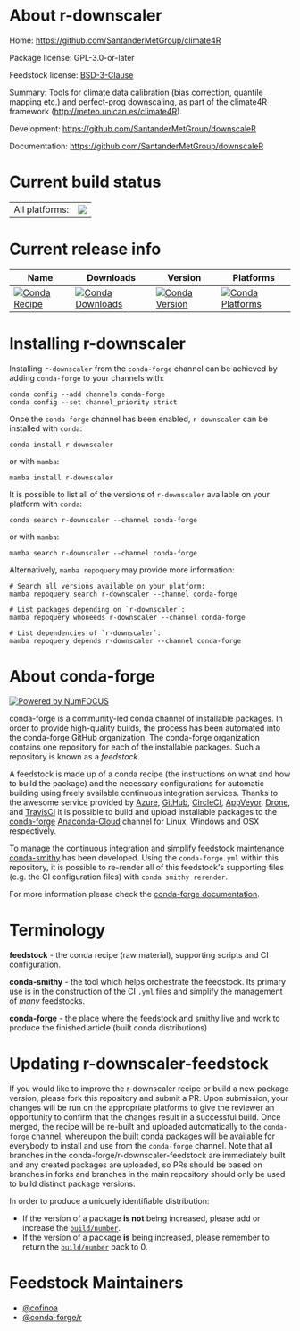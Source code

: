 About r-downscaler
==================

Home: https://github.com/SantanderMetGroup/climate4R

Package license: GPL-3.0-or-later

Feedstock license: [BSD-3-Clause](https://github.com/conda-forge/r-downscaler-feedstock/blob/main/LICENSE.txt)

Summary: Tools for climate data calibration (bias correction, quantile mapping etc.) and perfect-prog downscaling, as part of the climate4R framework (<http://meteo.unican.es/climate4R>).

Development: https://github.com/SantanderMetGroup/downscaleR

Documentation: https://github.com/SantanderMetGroup/downscaleR

Current build status
====================


<table><tr><td>All platforms:</td>
    <td>
      <a href="https://dev.azure.com/conda-forge/feedstock-builds/_build/latest?definitionId=16212&branchName=main">
        <img src="https://dev.azure.com/conda-forge/feedstock-builds/_apis/build/status/r-downscaler-feedstock?branchName=main">
      </a>
    </td>
  </tr>
</table>

Current release info
====================

| Name | Downloads | Version | Platforms |
| --- | --- | --- | --- |
| [![Conda Recipe](https://img.shields.io/badge/recipe-r--downscaler-green.svg)](https://anaconda.org/conda-forge/r-downscaler) | [![Conda Downloads](https://img.shields.io/conda/dn/conda-forge/r-downscaler.svg)](https://anaconda.org/conda-forge/r-downscaler) | [![Conda Version](https://img.shields.io/conda/vn/conda-forge/r-downscaler.svg)](https://anaconda.org/conda-forge/r-downscaler) | [![Conda Platforms](https://img.shields.io/conda/pn/conda-forge/r-downscaler.svg)](https://anaconda.org/conda-forge/r-downscaler) |

Installing r-downscaler
=======================

Installing `r-downscaler` from the `conda-forge` channel can be achieved by adding `conda-forge` to your channels with:

```
conda config --add channels conda-forge
conda config --set channel_priority strict
```

Once the `conda-forge` channel has been enabled, `r-downscaler` can be installed with `conda`:

```
conda install r-downscaler
```

or with `mamba`:

```
mamba install r-downscaler
```

It is possible to list all of the versions of `r-downscaler` available on your platform with `conda`:

```
conda search r-downscaler --channel conda-forge
```

or with `mamba`:

```
mamba search r-downscaler --channel conda-forge
```

Alternatively, `mamba repoquery` may provide more information:

```
# Search all versions available on your platform:
mamba repoquery search r-downscaler --channel conda-forge

# List packages depending on `r-downscaler`:
mamba repoquery whoneeds r-downscaler --channel conda-forge

# List dependencies of `r-downscaler`:
mamba repoquery depends r-downscaler --channel conda-forge
```


About conda-forge
=================

[![Powered by
NumFOCUS](https://img.shields.io/badge/powered%20by-NumFOCUS-orange.svg?style=flat&colorA=E1523D&colorB=007D8A)](https://numfocus.org)

conda-forge is a community-led conda channel of installable packages.
In order to provide high-quality builds, the process has been automated into the
conda-forge GitHub organization. The conda-forge organization contains one repository
for each of the installable packages. Such a repository is known as a *feedstock*.

A feedstock is made up of a conda recipe (the instructions on what and how to build
the package) and the necessary configurations for automatic building using freely
available continuous integration services. Thanks to the awesome service provided by
[Azure](https://azure.microsoft.com/en-us/services/devops/), [GitHub](https://github.com/),
[CircleCI](https://circleci.com/), [AppVeyor](https://www.appveyor.com/),
[Drone](https://cloud.drone.io/welcome), and [TravisCI](https://travis-ci.com/)
it is possible to build and upload installable packages to the
[conda-forge](https://anaconda.org/conda-forge) [Anaconda-Cloud](https://anaconda.org/)
channel for Linux, Windows and OSX respectively.

To manage the continuous integration and simplify feedstock maintenance
[conda-smithy](https://github.com/conda-forge/conda-smithy) has been developed.
Using the ``conda-forge.yml`` within this repository, it is possible to re-render all of
this feedstock's supporting files (e.g. the CI configuration files) with ``conda smithy rerender``.

For more information please check the [conda-forge documentation](https://conda-forge.org/docs/).

Terminology
===========

**feedstock** - the conda recipe (raw material), supporting scripts and CI configuration.

**conda-smithy** - the tool which helps orchestrate the feedstock.
                   Its primary use is in the construction of the CI ``.yml`` files
                   and simplify the management of *many* feedstocks.

**conda-forge** - the place where the feedstock and smithy live and work to
                  produce the finished article (built conda distributions)


Updating r-downscaler-feedstock
===============================

If you would like to improve the r-downscaler recipe or build a new
package version, please fork this repository and submit a PR. Upon submission,
your changes will be run on the appropriate platforms to give the reviewer an
opportunity to confirm that the changes result in a successful build. Once
merged, the recipe will be re-built and uploaded automatically to the
`conda-forge` channel, whereupon the built conda packages will be available for
everybody to install and use from the `conda-forge` channel.
Note that all branches in the conda-forge/r-downscaler-feedstock are
immediately built and any created packages are uploaded, so PRs should be based
on branches in forks and branches in the main repository should only be used to
build distinct package versions.

In order to produce a uniquely identifiable distribution:
 * If the version of a package **is not** being increased, please add or increase
   the [``build/number``](https://docs.conda.io/projects/conda-build/en/latest/resources/define-metadata.html#build-number-and-string).
 * If the version of a package **is** being increased, please remember to return
   the [``build/number``](https://docs.conda.io/projects/conda-build/en/latest/resources/define-metadata.html#build-number-and-string)
   back to 0.

Feedstock Maintainers
=====================

* [@cofinoa](https://github.com/cofinoa/)
* [@conda-forge/r](https://github.com/conda-forge/r/)

